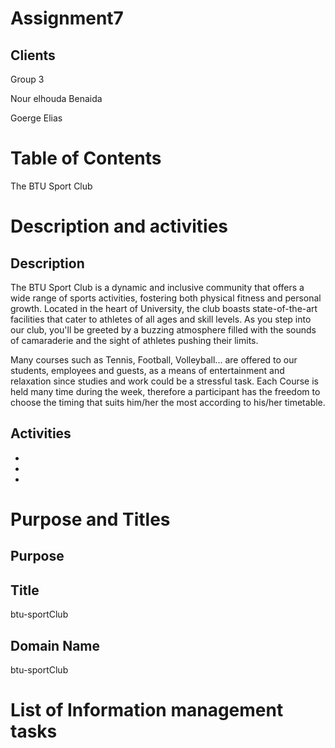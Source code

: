 # Assignment7
## Clients

Group 3
<p> Nour elhouda Benaida</p>
<p> Goerge Elias</p>

# Table of Contents
The BTU Sport Club 
# Description and activities

## Description
<p>The BTU Sport Club is a dynamic and inclusive community that offers a wide range of sports activities, fostering both physical fitness and personal growth. Located in the heart of University, the club boasts state-of-the-art facilities that cater to athletes of all ages and skill levels. As you step into our club, you'll be greeted by a buzzing atmosphere filled with the sounds of camaraderie and the sight of athletes pushing their limits.</p>

<p> Many courses such as Tennis, Football, Volleyball... are offered to our students, employees and guests, as a means of entertainment and relaxation since studies and work could be a stressful task. Each Course is held many time during the week, therefore a participant has the freedom to choose the timing that suits him/her the most according to his/her timetable.</p>

## Activities
<ul>
  <li></li>
  <li></li>
  <li></li>
</ul> 

# Purpose and Titles

## Purpose

## Title
btu-sportClub

## Domain Name
btu-sportClub

# List of Information management tasks

